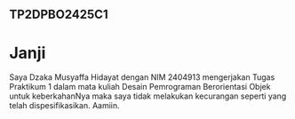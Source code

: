 ## TP2DPBO2425C1

# Janji 
Saya Dzaka Musyaffa Hidayat dengan NIM 2404913 mengerjakan Tugas Praktikum 1 dalam mata kuliah Desain Pemrograman Berorientasi Objek untuk keberkahanNya maka saya tidak melakukan kecurangan seperti yang telah dispesifikasikan. Aamiin.
